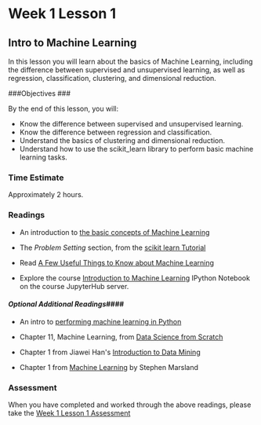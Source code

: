 # Week 1 Lesson 1 #
## Intro to Machine Learning ##

In this lesson you will learn about the basics of Machine Learning,
including the difference between supervised and unsupervised learning,
as well as regression, classification, clustering, and dimensional
reduction.

###Objectives ###

By the end of this lesson, you will:

- Know the difference between supervised and unsupervised learning.
- Know the difference between regression and classification.
- Understand the basics of clustering and dimensional reduction.
- Understand how to use the scikit_learn library to perform basic machine learning tasks.

### Time Estimate ###

Approximately 2 hours.

### Readings ####

- An introduction to [the basic concepts of Machine Learning](http://machinelearningmastery.com/basic-concepts-in-machine-learning/)

- The _Problem Setting_ section, from the [scikit learn Tutorial](http://scikit-learn.org/stable/tutorial/basic/tutorial.html#machine-learning-the-problem-setting)

- Read [A Few Useful Things to Know about Machine Learning](http://homes.cs.washington.edu/~pedrod/papers/cacm12.pdf)

- Explore the course [Introduction to Machine Learning][intro2ml] IPython Notebook on the course JupyterHub server.

#### *Optional Additional Readings*####

- An intro to [performing machine learning in Python](https://www.pythonprogramming.net/machine-learning-python-sklearn-intro/)

- Chapter 11, Machine Learning, from [Data Science from Scratch](http://proquest.safaribooksonline.com.proxy2.library.illinois.edu/book/databases/9781491901410/10dot-working-with-data/working_with_data_html#X2ludGVybmFsX0h0bWxWaWV3P3htbGlkPTk3ODE0OTE5MDE0MTAlMkZtYWNoaW5lX2xlYXJuaW5nX2h0bWwmcXVlcnk9)

- Chapter 1 from Jiawei Han's [Introduction to Data Mining](http://proquest.safaribooksonline.com.proxy2.library.illinois.edu/book/databases/data-warehouses/9780123814791/1dot-introduction/chapter_1_introduction#X2ludGVybmFsX0h0bWxWaWV3P3htbGlkPTk3ODAxMjM4MTQ3OTElMkZjaGFwdGVyXzFfaW50cm9kdWN0aW9uJnF1ZXJ5PQ==)

- Chapter 1 from [Machine Learning](http://proquest.safaribooksonline.com.proxy2.library.illinois.edu/book/electrical-engineering/computer-engineering/9781466583283/firstchapter#X2ludGVybmFsX0J2ZGVwRmxhc2hSZWFkZXI/eG1saWQ9OTc4MTQ2NjU4MzI4My8x) by Stephen Marsland

### Assessment ###

When you have completed and worked through the above readings, please take the [Week 1 Lesson 1 Assessment](https://learn.illinois.edu/)

[intro2ml]: notebooks/intro2ml.ipynb